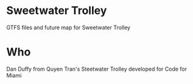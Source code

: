 # Sweetwater Trolley

GTFS files and future map for Sweetwater Trolley

# Who

Dan Duffy from Quyen Tran's Steetwater Trolley developed for Code for Miami

